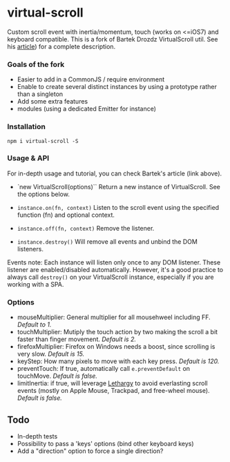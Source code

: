 virtual-scroll
=====

Custom scroll event with inertia/momentum, touch (works on <=iOS7) and keyboard compatible.
This is a fork of Bartek Drozdz VirtualScroll util. See his [article](http://www.everyday3d.com/blog/index.php/2014/08/18/smooth-scrolling-with-virtualscroll/)) for a complete description.

### Goals of the fork
- Easier to add in a CommonJS / require environment
- Enable to create several distinct instances by using a prototype rather than a singleton
- Add some extra features
- modules (using a dedicated Emitter for instance)

### Installation
`npm i virtual-scroll -S`

### Usage & API
For in-depth usage and tutorial, you can check Bartek's article (link above).

- `new VirtualScroll(options)``
Return a new instance of VirtualScroll. See the options below.

- `instance.on(fn, context)`
Listen to the scroll event using the specified function (fn) and optional context.

- `instance.off(fn, context)`
Remove the listener.

- `instance.destroy()`
Will remove all events and unbind the DOM listeners.

Events note:
Each instance will listen only once to any DOM listener. These listener are enabled/disabled automatically. However, it's a good practice to always call `destroy()` on your VirtualScroll instance, especially if you are working with a SPA.

### Options
- mouseMultiplier: General multiplier for all mousehweel including FF. *Default to 1.*
- touchMultiplier: Mutiply the touch action by two making the scroll a bit faster than finger movement. *Default is 2.*
- firefoxMultiplier: Firefox on Windows needs a boost, since scrolling is very slow. *Default is 15.*
- keyStep: How many pixels to move with each key press. *Default is 120.*
- preventTouch: If true, automatically call `e.preventDefault` on touchMove. *Default is false.*
- limitInertia: if true, will leverage [Lethargy](https://github.com/d4nyll/lethargy) to avoid everlasting scroll events (mostly on Apple Mouse, Trackpad, and free-wheel mouse). *Default is false.*

## Todo
- In-depth tests
- Possibility to pass a 'keys' options (bind other keyboard keys)
- Add a "direction" option to force a single direction?